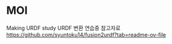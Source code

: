 # MOI
Making URDF study
URDF 변환 연습중
참고자료 https://github.com/syuntoku14/fusion2urdf?tab=readme-ov-file
###